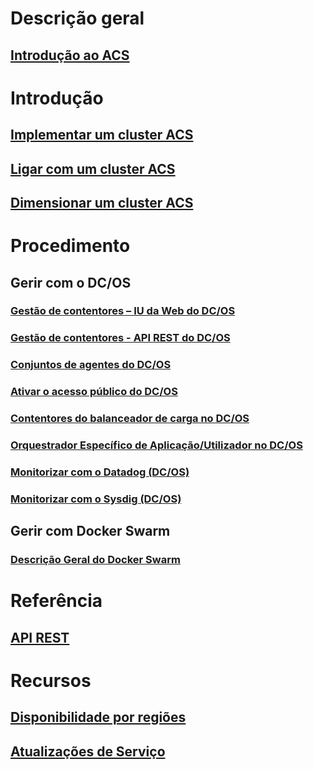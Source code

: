 # Descrição geral
## [Introdução ao ACS](container-service-intro.md)
# Introdução

## [Implementar um cluster ACS](container-service-deployment.md)
## [Ligar com um cluster ACS](container-service-connect.md)
## [Dimensionar um cluster ACS](container-service-scale.md)

# Procedimento

## Gerir com o DC/OS
### [Gestão de contentores – IU da Web do DC/OS](container-service-mesos-marathon-ui.md)
### [Gestão de contentores - API REST do DC/OS](container-service-mesos-marathon-rest.md)
### [Conjuntos de agentes do DC/OS](container-service-dcos-agents.md)
### [Ativar o acesso público do DC/OS](container-service-enable-public-access.md)
### [Contentores do balanceador de carga no DC/OS](container-service-load-balancing.md)
### [Orquestrador Específico de Aplicação/Utilizador no DC/OS](container-service-application-specific-marathon.md)
### [Monitorizar com o Datadog (DC/OS)](container-service-monitoring.md)
### [Monitorizar com o Sysdig (DC/OS)](container-service-monitoring-sysdig.md)
## Gerir com Docker Swarm
### [Descrição Geral do Docker Swarm](container-service-docker-swarm.md)

# Referência

## [API REST](https://go.microsoft.com/fwlink/p/?linkid=833499)

# Recursos

## [Disponibilidade por regiões](https://azure.microsoft.com/regions/services/)
## [Atualizações de Serviço](https://azure.microsoft.com/en-us/updates/?product=container-service&updatetype=&platform=)


<!--HONumber=Nov16_HO2-->


